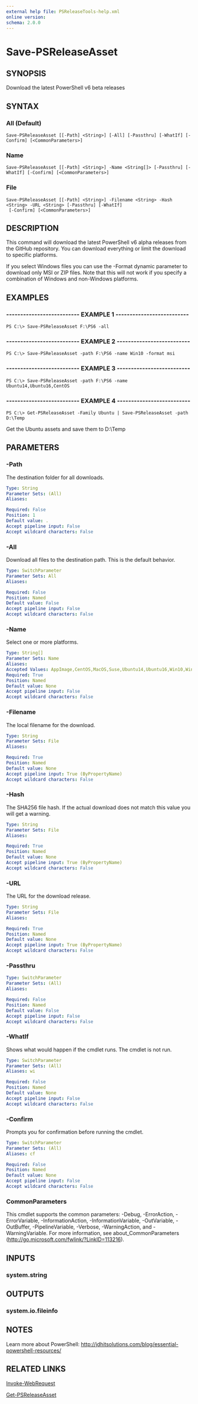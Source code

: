 ```yaml
---
external help file: PSReleaseTools-help.xml
online version: 
schema: 2.0.0
---
```


# Save-PSReleaseAsset

## SYNOPSIS
Download the latest PowerShell v6 beta releases

## SYNTAX

### All (Default)
```
Save-PSReleaseAsset [[-Path] <String>] [-All] [-Passthru] [-WhatIf] [-Confirm] [<CommonParameters>]
```

### Name
```
Save-PSReleaseAsset [[-Path] <String>] -Name <String[]> [-Passthru] [-WhatIf] [-Confirm] [<CommonParameters>]
```

### File
```
Save-PSReleaseAsset [[-Path] <String>] -Filename <String> -Hash <String> -URL <String> [-Passthru] [-WhatIf]
 [-Confirm] [<CommonParameters>]
```

## DESCRIPTION
This command will download the latest PowerShell v6 alpha releases from the GitHub repository. You can download everything or limit the download to specific platforms.

If you select Windows files you can use the -Format dynamic parameter to download only MSI or ZIP files. Note that this will not work if you specify a combination of Windows and non-Windows platforms.

## EXAMPLES

### -------------------------- EXAMPLE 1 --------------------------
```
PS C:\> Save-PSReleaseAsset F:\PS6 -all
```

### -------------------------- EXAMPLE 2 --------------------------
```
PS C:\> Save-PSReleaseAsset -path F:\PS6 -name Win10 -format msi
```

### -------------------------- EXAMPLE 3 --------------------------
```
PS C:\> Save-PSReleaseAsset -path F:\PS6 -name Ubuntu14,Ubuntu16,CentOS
```

### -------------------------- EXAMPLE 4 --------------------------
```
PS C:\> Get-PSReleaseAsset -Family Ubuntu | Save-PSReleaseAsset -path D:\Temp
```

Get the Ubuntu assets and save them to D:\Temp

## PARAMETERS

### -Path
The destination folder for all downloads.

```yaml
Type: String
Parameter Sets: (All)
Aliases: 

Required: False
Position: 1
Default value: .
Accept pipeline input: False
Accept wildcard characters: False
```

### -All
Download all files to the destination path.
This is the default behavior.

```yaml
Type: SwitchParameter
Parameter Sets: All
Aliases: 

Required: False
Position: Named
Default value: False
Accept pipeline input: False
Accept wildcard characters: False
```

### -Name
Select one or more platforms.

```yaml
Type: String[]
Parameter Sets: Name
Aliases: 
Accepted Values: AppImage,CentOS,MacOS,Suse,Ubuntu14,Ubuntu16,Win10,Win7-x64,Win7-x86,Win81
Required: True
Position: Named
Default value: None
Accept pipeline input: False
Accept wildcard characters: False
```

### -Filename
The local filename for the download.

```yaml
Type: String
Parameter Sets: File
Aliases: 

Required: True
Position: Named
Default value: None
Accept pipeline input: True (ByPropertyName)
Accept wildcard characters: False
```

### -Hash
The SHA256 file hash. If the actual download does not match this value you will get a warning.

```yaml
Type: String
Parameter Sets: File
Aliases: 

Required: True
Position: Named
Default value: None
Accept pipeline input: True (ByPropertyName)
Accept wildcard characters: False
```

### -URL
The URL for the download release.

```yaml
Type: String
Parameter Sets: File
Aliases: 

Required: True
Position: Named
Default value: None
Accept pipeline input: True (ByPropertyName)
Accept wildcard characters: False
```

### -Passthru
```yaml
Type: SwitchParameter
Parameter Sets: (All)
Aliases: 

Required: False
Position: Named
Default value: False
Accept pipeline input: False
Accept wildcard characters: False
```

### -WhatIf
Shows what would happen if the cmdlet runs.
The cmdlet is not run.

```yaml
Type: SwitchParameter
Parameter Sets: (All)
Aliases: wi

Required: False
Position: Named
Default value: None
Accept pipeline input: False
Accept wildcard characters: False
```

### -Confirm
Prompts you for confirmation before running the cmdlet.

```yaml
Type: SwitchParameter
Parameter Sets: (All)
Aliases: cf

Required: False
Position: Named
Default value: None
Accept pipeline input: False
Accept wildcard characters: False
```

### CommonParameters
This cmdlet supports the common parameters: -Debug, -ErrorAction, -ErrorVariable, -InformationAction, -InformationVariable, -OutVariable, -OutBuffer, -PipelineVariable, -Verbose, -WarningAction, and -WarningVariable. For more information, see about_CommonParameters (http://go.microsoft.com/fwlink/?LinkID=113216).

## INPUTS

### system.string

## OUTPUTS

### system.io.fileinfo

## NOTES
Learn more about PowerShell:
http://jdhitsolutions.com/blog/essential-powershell-resources/

## RELATED LINKS

[Invoke-WebRequest]()

[Get-PSReleaseAsset]()
